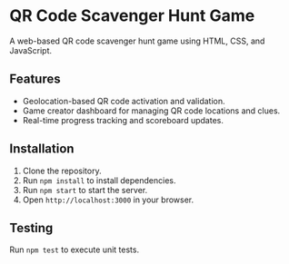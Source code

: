 # QR Code Scavenger Hunt Game

A web-based QR code scavenger hunt game using HTML, CSS, and JavaScript.

## Features
- Geolocation-based QR code activation and validation.
- Game creator dashboard for managing QR code locations and clues.
- Real-time progress tracking and scoreboard updates.

## Installation
1. Clone the repository.
2. Run `npm install` to install dependencies.
3. Run `npm start` to start the server.
4. Open `http://localhost:3000` in your browser.

## Testing
Run `npm test` to execute unit tests.
